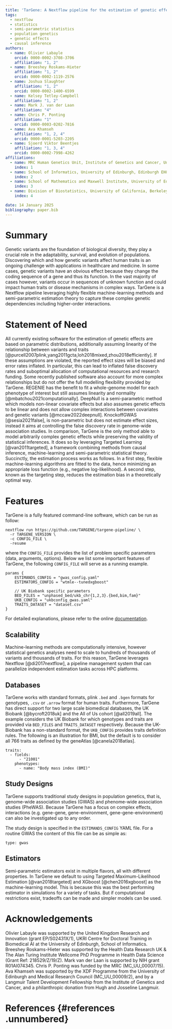 ```yaml
---
title: 'TarGene: A Nextflow pipeline for the estimation of genetic effects on human traits via semi-parametric methods.'
tags:
  - nextflow
  - statistics
  - semi-parametric statistics
  - population genetics
  - genetic effects
  - causal inference
authors:
  - name: Olivier Labayle
    orcid: 0000-0002-3708-3706
    affiliation: "1, 2"
  - name: Breeshey Roskams-Hieter
    affiliation: "1, 2"
    orcid: 0000-0002-1119-2576
  - name: Joshua Slaughter
    affiliation: "1, 2"
    orcid: 0000-0002-1400-6599
  - name: Kelsey Tetley-Campbell
    affiliation: "1, 2"
  - name: Mark J. van der Laan
    affiliation: "4"
  - name: Chris P. Ponting
    affiliation: "1"
    orcid: 0000-0003-0202-7816
  - name: Ava Khamseh
    affiliation: "1, 2, 4"
    orcid: 0000-0001-5203-2205
  - name: Sjoerd Viktor Beentjes
    affiliation: "1, 3, 4"
    orcid: 0000-0002-7998-4262
affiliations:
  - name: MRC Human Genetics Unit, Institute of Genetics and Cancer, University of Edinburgh, Edinburgh EH4 2XU, United Kingdom.
    index: 1
  - name: School of Informatics, University of Edinburgh, Edinburgh EH8 9AB, United Kingdom
    index: 2
  - name: School of Mathematics and Maxwell Institute, University of Edinburgh, Edinburgh EH9 3FD, United Kingdom
    index: 3
  - name: Division of Biostatistics, University of California, Berkeley, CA, USA
    index: 4

date: 14 January 2025
bibliography: paper.bib
---
```


# Summary

Genetic variants are the foundation of biological diversity, they play a crucial role in the adaptability, survival, and evolution of populations. Discovering which and how genetic variants affect human traits is an ongoing challenge with applications in healthcare and medicine. In some cases, genetic variants have an obvious effect because they change the coding sequence of a gene and thus its function. In the vast majority of cases however, variants occur in sequences of unknown function and could impact human traits or disease mechanisms in complex ways. TarGene is a Nextflow pipeline leveraging highly flexible machine-learning methods and semi-parametric estimation theory to capture these complex genetic dependencies including higher-order interactions.

# Statement of Need

All currently existing software for the estimation of genetic effects are based on parametric distributions, additionally assuming linearity of the relationship between variants and traits [@purcell2007plink,yang2011gcta,loh2018mixed,zhou2018efficiently]. If these assumptions are violated, the reported effect sizes will be biased and error rates inflated. In particular, this can lead to inflated false discovery rates and suboptimal allocation of computational resources and research funding. Some recently published software also account for more complex relationships but do not offer the full modelling flexibility provided by TarGene. REGENIE has the benefit to fit a whole-genome model for each phenotype of interest but still assumes linearity and normality [@mbatchou2021computationally]. DeepNull is a semi-parametric method which models non-linear covariate effects but also assumes genetic effects to be linear and does not allow complex interactions between covariates and genetic variants [@mccaw2022deepnull]. KnockoffGWAS [@sesia2021false], is non-parametric but does not estimate effect sizes, instead it aims at controlling the false discovery rate in genome-wide association studies. In comparison, TarGene is the only method able to model arbitrarily complex genetic effects while preserving the validity of statistical inferences. It does so by leveraging Targeted Learning [@van2011targeted], a framework combining methods from causal inference, machine-learning and semi-parametric statistical theory. Succinctly, the estimation process works as follows. In a first step, flexible machine-learning algorithms are fitted to the data, hence minimizing an appropriate loss function (e.g., negative log-likelihood). A second step, known as the targeting step, reduces the estimation bias in a theoretically optimal way.

# Features

TarGene is a fully featured command-line software, which can be run as follow:

```
nextflow run https://github.com/TARGENE/targene-pipeline/ \
  -r TARGENE_VERSION \
  -c CONFIG_FILE \
  -resume
```

where the `CONFIG_FILE` provides the list of problem specific parameters (data, arguments, options). Below we list some important features of TarGene, the following `CONFIG_FILE` will serve as a running example.

```
params {
    ESTIMANDS_CONFIG = "gwas_config.yaml"
    ESTIMATORS_CONFIG = "wtmle--tunedxgboost"

    // UK Biobank specific parameters
    BED_FILES = "unphased_bed/ukb_chr{1,2,3}.{bed,bim,fam}"
    UKB_CONFIG = "ukbconfig_gwas.yaml"
    TRAITS_DATASET = "dataset.csv"
}
```

For detailed explanations, please refer to the online [documentation](https://targene.github.io/targene-pipeline/stable/).

## Scalability

Machine-learning methods are computationally intensive, however statistical genetics analyses need to scale to hundreds of thousands of variants and thousands of traits. For this reason, TarGene leverages Nextflow [@di2017nextflow], a pipeline management system that can parallelize independent estimation tasks across HPC platforms.

## Databases

TarGene works with standard formats, plink `.bed` and `.bgen` formats for genotypes, `.csv` or `.arrow` format for human traits. Furthermore, TarGene has direct support for two large scale biomedical databases, the UK Biobank [@bycroft2018uk] and the All of Us cohort [@all2019all]. The example considers the UK Biobank for which genotypes and traits are provided via `BED_FILES` and `TRAITS_DATASET` respectively. Because the UK-Biobank has a non-standard format, the `UKB_CONFIG` provides traits definition rules. The following is an illustration for BMI, but the default is to consider all 766 traits as defined by the geneAtlas [@canela2018atlas].

```
traits:
  - fields:
      - "21001"
    phenotypes:
      - name: "Body mass index (BMI)"
```

## Study Designs

TarGene supports traditional study designs in population genetics, that is, genome-wide association studies (GWAS) and phenome-wide association studies (PheWAS). Because TarGene has a focus on complex effects, interactions (e.g. gene-gene, gene-environment, gene-gene-environment) can also be investigated up to any order.

The study design is specified in the `ESTIMANDS_CONFIG` YAML file. For a routine GWAS the content of this file can be as simple as:

```
type: gwas
```

## Estimators

Semi-parametric estimators exist in multiple flavors, all with different properties. In TarGene we default to using Targeted Maximum-Likelihood Estimation [@van2018targeted] and XGboost [@chen2016xgboost] as the machine-learning model. This is because this was the best performing estimator in simulations for a variety of tasks. But if computational restrictions exist, tradeoffs can be made and simpler models can be used.

# Acknowledgements

Olivier Labayle was supported by the United Kingdom Research and Innovation (grant EP/S02431X/1), UKRI Centre for Doctoral Training in Biomedical AI at the University of Edinburgh, School of Informatics.
Breeshey Roskams-Hieter was supported by the Health Data Research UK & The Alan Turing Institute Wellcome PhD Programme in Health Data Science (Grant Ref: 218529/Z/19/Z).
Mark van der Laan is supported by NIH grant R01AI074345.
Chris P. Ponting was funded by the MRC (MC_UU_00007/15).
Ava Khamseh was supported by the XDF Programme from the University of Edinburgh and Medical Research Council (MC_UU_00009/2), and by a Langmuir Talent Development Fellowship from the Institute of Genetics and Cancer, and a philanthropic donation from Hugh and Josseline Langmuir.

# References {#references .unnumbered}
